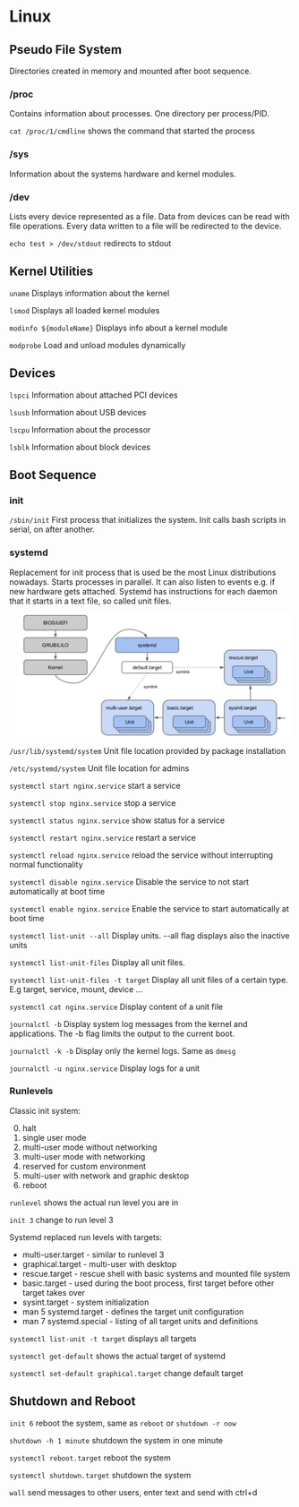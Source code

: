 # Linux

## Pseudo File System
Directories created in memory and mounted after boot sequence.

### /proc
Contains information about processes. One directory per process/PID.

`cat /proc/1/cmdline` shows the command that started the process

### /sys
Information about the systems hardware and kernel modules.

### /dev
Lists every device represented as a file. Data from devices can be read with file operations. Every data written to a file will be redirected to the device. 

`echo test > /dev/stdout` redirects to stdout


## Kernel Utilities
`uname` Displays information about the kernel

`lsmod` Displays all loaded kernel modules

`modinfo ${moduleName}` Displays info about a kernel module

`modprobe` Load and unload modules dynamically


## Devices
`lspci` Information about attached PCI devices

`lsusb` Information about USB devices

`lscpu` Information about the processor

`lsblk` Information about block devices

## Boot Sequence

### init
`/sbin/init` First process that initializes the system. Init calls bash scripts in serial, on after another.

### systemd
Replacement for init process that is used be the most Linux distributions nowadays. Starts processes in parallel. It can also listen to events e.g. if new hardware gets attached. Systemd has instructions for each daemon that it starts in a text file, so called unit files.

![alt text](images/linux-boot-process-systemd.jpg)

`/usr/lib/systemd/system` Unit file location provided by package installation

`/etc/systemd/system` Unit file location for admins

`systemctl start nginx.service` start a service

`systemctl stop nginx.service` stop a service

`systemctl status nginx.service` show status for a service

`systemctl restart nginx.service` restart a service

`systemctl reload nginx.service` reload the service without interrupting normal functionality

`systemctl disable nginx.service` Disable the service to not start automatically at boot time

`systemctl enable nginx.service` Enable the service to start automatically at boot time

`systemctl list-unit --all` Display units. --all flag displays also the inactive units

`systemctl list-unit-files` Display all unit files.

`systemctl list-unit-files -t target` Display all unit files of a certain type. E.g target, service, mount, device ...

`systemctl cat nginx.service` Display content of a unit file

`journalctl -b` Display system log messages from the kernel and applications. The -b flag limits the output to the current boot.

`journalctl -k -b` Display only the kernel logs. Same as `dmesg`

`journalctl -u nginx.service` Display logs for a unit


### Runlevels
Classic init system:

0. halt
1. single user mode
2. multi-user mode without networking
3. multi-user mode with networking
4. reserved for custom environment
5. multi-user with network and graphic desktop
6. reboot

`runlevel` shows the actual run level you are in

`init 3` change to run level 3

Systemd replaced run levels with targets:

* multi-user.target - similar to runlevel 3
* graphical.target - multi-user with desktop
* rescue.target - rescue shell with basic systems and mounted file system
* basic.target - used during the boot process, first target before other target takes over
* sysint.target - system initialization
* man 5 systemd.target - defines the target unit configuration
* man 7 systemd.special - listing of all target units and definitions

`systemctl list-unit -t target` displays all targets

`systemctl get-default` shows the actual target of systemd

`systemctl set-default graphical.target` change default target


## Shutdown and Reboot
`init 6` reboot the system, same as `reboot` or `shutdown -r now`

`shutdown -h 1 minute` shutdown the system in one minute

`systemctl reboot.target` reboot the system

`systemctl shutdown.target` shutdown the system

`wall` send messages to other users, enter text and send with ctrl+d

